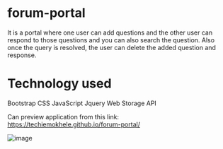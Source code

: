 # forum-portal
It is a portal where one user can add questions and the other user can respond to those questions and you can also search the question. Also once the query is resolved, the user can delete the added question and response.

# Technology used
Bootstrap
CSS
JavaScript
Jquery
Web Storage API

Can preview application from this link: https://techiemokhele.github.io/forum-portal/

![image](https://user-images.githubusercontent.com/67394147/131594048-38445d4f-ab70-4fea-b3cb-88590b5a5938.png)
